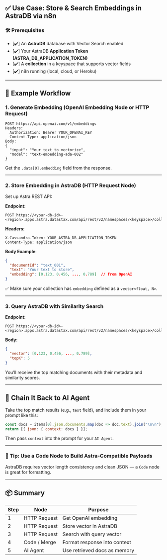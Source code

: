
## ✅ Use Case: Store & Search Embeddings in AstraDB via n8n

### 🛠 Prerequisites
- [✔️] An **AstraDB** database with Vector Search enabled
- [✔️] Your AstraDB **Application Token (ASTRA_DB_APPLICATION_TOKEN)**
- [✔️] A **collection** in a keyspace that supports vector fields
- [✔️] n8n running (local, cloud, or Heroku)
    

---

## 🔁 Example Workflow

### **1. Generate Embedding (OpenAI Embedding Node or HTTP Request)**

```http
POST https://api.openai.com/v1/embeddings
Headers:
  Authorization: Bearer YOUR_OPENAI_KEY
  Content-Type: application/json
Body:
{
  "input": "Your text to vectorize",
  "model": "text-embedding-ada-002"
}
```

Get the `.data[0].embedding` field from the response.

---

### **2. Store Embedding in AstraDB (HTTP Request Node)**

Set up Astra REST API:

**Endpoint**:

```
POST https://<your-db-id>-<region>.apps.astra.datastax.com/api/rest/v2/namespaces/<keyspace>/collections/<collection>
```

**Headers**:

```
X-Cassandra-Token: YOUR_ASTRA_DB_APPLICATION_TOKEN
Content-Type: application/json
```

**Body Example**:

```json
{
  "documentId": "text_001",
  "text": "Your text to store",
  "embedding": [0.123, 0.456, ..., 0.789]  // from OpenAI
}
```

✅ Make sure your collection has `embedding` defined as a `vector<float, N>`.

---

### **3. Query AstraDB with Similarity Search**

**Endpoint**:

```
POST https://<your-db-id>-<region>.apps.astra.datastax.com/api/rest/v2/namespaces/<keyspace>/collections/<collection>/vector
```

**Body**:

```json
{
  "vector": [0.123, 0.456, ..., 0.789],
  "topK": 5
}
```

You’ll receive the top matching documents with their metadata and similarity scores.

---

## 🔄 Chain It Back to AI Agent

Take the top match results (e.g., `text` field), and include them in your prompt like this:

```js
const docs = items[0].json.documents.map(doc => doc.text).join("\n\n");
return [{ json: { context: docs } }];
```

Then pass `context` into the prompt for your `AI Agent`.

---

### 🧠 Tip: Use a Code Node to Build Astra-Compatible Payloads

AstraDB requires vector length consistency and clean JSON — a `Code` node is great for formatting.

---

## 📦 Summary

|Step|Node|Purpose|
|---|---|---|
|1|HTTP Request|Get OpenAI embedding|
|2|HTTP Request|Store vector in AstraDB|
|3|HTTP Request|Search with query vector|
|4|Code / Merge|Format response into context|
|5|AI Agent|Use retrieved docs as memory|

